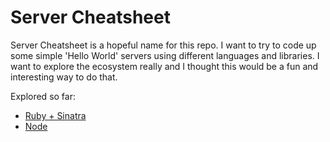 # Server Cheatsheet

Server Cheatsheet is a hopeful name for this repo. I want to try to code up some simple 'Hello World' servers using different languages and libraries. I want to explore the ecosystem really and I thought this would be a fun and interesting way to do that.

Explored so far:

- [Ruby + Sinatra](./ruby-sinatra)
- [Node](./js-node)